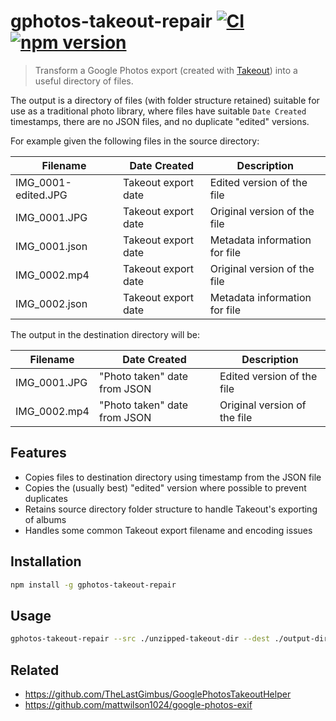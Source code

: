 # gphotos-takeout-repair [![CI](https://github.com/AlecRust/gphotos-takeout-repair/actions/workflows/ci.yml/badge.svg)](https://github.com/AlecRust/gphotos-takeout-repair/actions/workflows/ci.yml) [![npm version](https://img.shields.io/npm/v/gphotos-takeout-repair.svg)](https://www.npmjs.com/package/gphotos-takeout-repair)

> Transform a Google Photos export (created with [Takeout](https://takeout.google.com/)) into a useful directory of files.

The output is a directory of files (with folder structure retained) suitable for use as a traditional photo library, where
files have suitable `Date Created` timestamps, there are no JSON files, and no duplicate "edited" versions.

For example given the following files in the source directory:

| Filename            | Date Created        | Description                   |
| ------------------- | ------------------- | ----------------------------- |
| IMG_0001-edited.JPG | Takeout export date | Edited version of the file    |
| IMG_0001.JPG        | Takeout export date | Original version of the file  |
| IMG_0001.json       | Takeout export date | Metadata information for file |
| IMG_0002.mp4        | Takeout export date | Original version of the file  |
| IMG_0002.json       | Takeout export date | Metadata information for file |

The output in the destination directory will be:

| Filename     | Date Created                 | Description                  |
| ------------ | ---------------------------- | ---------------------------- |
| IMG_0001.JPG | "Photo taken" date from JSON | Edited version of the file   |
| IMG_0002.mp4 | "Photo taken" date from JSON | Original version of the file |

## Features

- Copies files to destination directory using timestamp from the JSON file
- Copies the (usually best) "edited" version where possible to prevent duplicates
- Retains source directory folder structure to handle Takeout's exporting of albums
- Handles some common Takeout export filename and encoding issues

## Installation

```sh
npm install -g gphotos-takeout-repair
```

## Usage

```sh
gphotos-takeout-repair --src ./unzipped-takeout-dir --dest ./output-dir
```

## Related

- https://github.com/TheLastGimbus/GooglePhotosTakeoutHelper
- https://github.com/mattwilson1024/google-photos-exif
